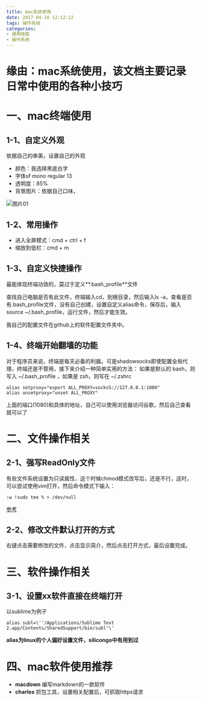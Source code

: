 ```yaml
---
title: mac系统使用
date: 2017-04-10 12:12:22
tags: 操作系统
categories: 
- 通用技能 
- 操作系统
---
```


# 缘由：mac系统使用，该文档主要记录日常中使用的各种小技巧

<!--more-->

# 一、mac终端使用
## 1-1、自定义外观
依据自己的审美，设置自己的外观

* 颜色：我选择黑底白字
* 字体sf mono regular 13
* 透明度：85%
* 背景图片：依据自己口味，

![图片01](http://ok2nitkry.bkt.clouddn.com/mac%E7%BB%88%E7%AB%AF%E4%BD%BF%E7%94%A801.png)

## 1-2、常用操作
* 进入全屏模式：cmd + ctrl + f
* 缩放到低栏：cmd + m

## 1-3、自定义快捷操作
最能体现终端功效的，莫过于定义**.bash_profile**文件

查找自己电脑是否有此文件，终端输入cd，到根目录，然后输入ls -a，查看是否有.bash_profile文件，没有自己创建，设置自定义alias命令，保存后，输入source ~/.bash_profile，运行文件，然后才能生效。

我自己的配置文件在github上的软件配置文件夹中。

## 1-4、终端开始翻墙的功能
对于程序员来说，终端是每天必备的利器。可是shadowsocks即使配置全局代理，终端还是不管用，接下来介绍一种简单实用的方法：
如果是默认的 bash，则写入 ~/.bash_profile ，如果是 zsh，则写在 ~/.zshrc

```
alias setproxy="export ALL_PROXY=socks5://127.0.0.1:1080" 
alias unsetproxy="unset ALL_PROXY"
```
上面的端口(1080)和具体的地址，自己可以使用浏览器访问谷歌，然后自己查看就可以了

# 二、文件操作相关
## 2-1、强写ReadOnly文件
有些文件系统设置为只读属性，这个时候chmod模式改写后，还是不行，这时，可以尝试使用vim打开，然后命令模式下输入：

```
:w !sudo tee % > /dev/null
```
[参考](http://stackoverflow.com/questions/8253362/etc-apt-sources-list-e212-cant-open-file-for-writing)

## 2-2、修改文件默认打开的方式
右键点击需要修改的文件，点击显示简介，然后点击打开方式，最后设置完成。

# 三、软件操作相关
## 3-1、设置xx软件直接在终端打开
以sublime为例子

```
alias subl=\''/Applications/Sublime Text 2.app/Contents/SharedSupport/bin/subl'\'
```
**alias为linux的个人偏好设置文件，silicongo中有用到过**

# 四、mac软件使用推荐
* **macdown** 编写markdown的一款软件
* **charles** 抓包工具，设置相关配置后，可抓取https请求